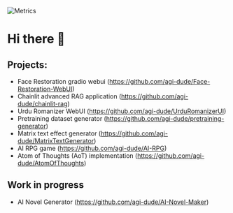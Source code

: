 ![Metrics](https://metrics.lecoq.io/agi-dude?template=classic&base.hireable=true&repositories.forks=true&base.community=0&base.metadata=0&topics=1&habits=1&base=header%2C%20activity%2C%20community%2C%20repositories%2C%20metadata&base.indepth=false&base.hireable=true&base.skip=false&topics=false&topics.mode=labels&topics.sort=stars&topics.limit=15&habits=false&habits.from=200&habits.days=14&habits.facts=true&habits.charts=false&habits.charts.type=classic&habits.trim=false&habits.languages.limit=8&habits.languages.threshold=0%25&config.timezone=Asia%2FKarachi&config.display=columns)

# Hi there 👋

## Projects:
 - Face Restoration gradio webui (https://github.com/agi-dude/Face-Restoration-WebUI)
 - Chainlit advanced RAG application (https://github.com/agi-dude/chainlit-rag)
 - Urdu Romanizer WebUI (https://github.com/agi-dude/UrduRomanizerUI)
 - Pretraining dataset generator (https://github.com/agi-dude/pretraining-generator)
 - Matrix text effect generator (https://github.com/agi-dude/MatrixTextGenerator)
 - AI RPG game (https://github.com/agi-dude/AI-RPG)
 - Atom of Thoughts (AoT) implementation (https://github.com/agi-dude/AtomOfThoughts)

## Work in progress
 - AI Novel Generator (https://github.com/agi-dude/AI-Novel-Maker)
